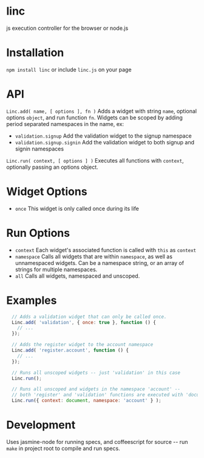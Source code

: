 linc
====

js execution controller for the browser or node.js

Installation
====
`npm install linc` or include `linc.js` on your page

API
====

`Linc.add( name, [ options ], fn )` Adds a widget with string `name`, optional options `object`, and run function `fn`. Widgets can be scoped by adding period separated namespaces in the name, ex:
  * `validation.signup` Add the validation widget to the signup namespace
  * `validation.signup.signin` Add the validation widget to both signup and signin namespaces

`Linc.run( context, [ options ] )` Executes all functions with `context`, optionally passing an options object.

Widget Options
====
* `once` This widget is only called once during its life

Run Options
====
* `context` Each widget's associated function is called with `this` as `context`
* `namespace` Calls all widgets that are within `namespace`, as well as unnamespaced widgets. Can be a namespace string, or an array of strings for multiple namespaces.
* `all` Calls all widgets, namespaced and unscoped.

Examples
====

```javascript
  // Adds a validation widget that can only be called once.
  Linc.add( 'validation', { once: true }, function () {
    // ...
  });

  // Adds the register widget to the account namespace
  Linc.add( 'register.account', function () {
    // ...
  });

  // Runs all unscoped widgets -- just 'validation' in this case
  Linc.run();

  // Runs all unscoped and widgets in the namespace 'account' --
  // both 'register' and 'validation' functions are executed with 'document' as context
  Linc.run({ context: document, namespace: 'account' } );
```

Development
====

Uses jasmine-node for running specs, and coffeescript for source -- run `make` in project root to compile and run specs.
